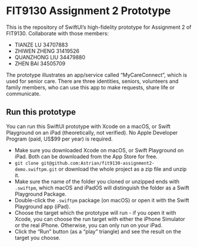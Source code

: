 # FIT9130 Assignment 2 Prototype
This is the repository of SwiftUI’s high-fidelity prototype for Assignment 2 of FIT9130. Collaborate with those members:

- TIANZE LU 34707883
- ZHIWEN ZHENG 31419526
- QUANZHONG LIU 34479880
- ZHEN BAI 34505709

The prototype illustrates an app/service called “MyCareConnect”, which is used for senior care. There are three identities, seniors, volunteers and family members, who can use this app to make requests, share life or communicate.

## Run this prototype
You can run this SwiftUI prototype with Xcode on a macOS, or Swift Playground on an iPad (theoretically, not verified). No Apple Developer Program (paid, US$99 per year) is required.

- Make sure you downloaded Xcode on macOS, or Swift Playground on iPad. Both can be downloaded from the App Store for free.
- `git clone git@github.com:Astrian/fit9130-assignment2-demo.swiftpm.git` or download the whole project as a zip file and unzip it.
- Make sure the name of the folder you cloned or unzipped ends with `.swiftpm`, which macOS and iPadOS will distinguish the folder as a Swift Playground Package.
- Double-click the `.swiftpm` package (on macOS) or open it with the Swift Playground app (iPad).
- Choose the target which the prototype will run - if you open it with Xcode, you can choose the run target with either the iPhone Simulator or the real iPhone. Otherwise, you can only run on your iPad.
- Click the “Run” button (as a “play” triangle) and see the result on the target you choose.